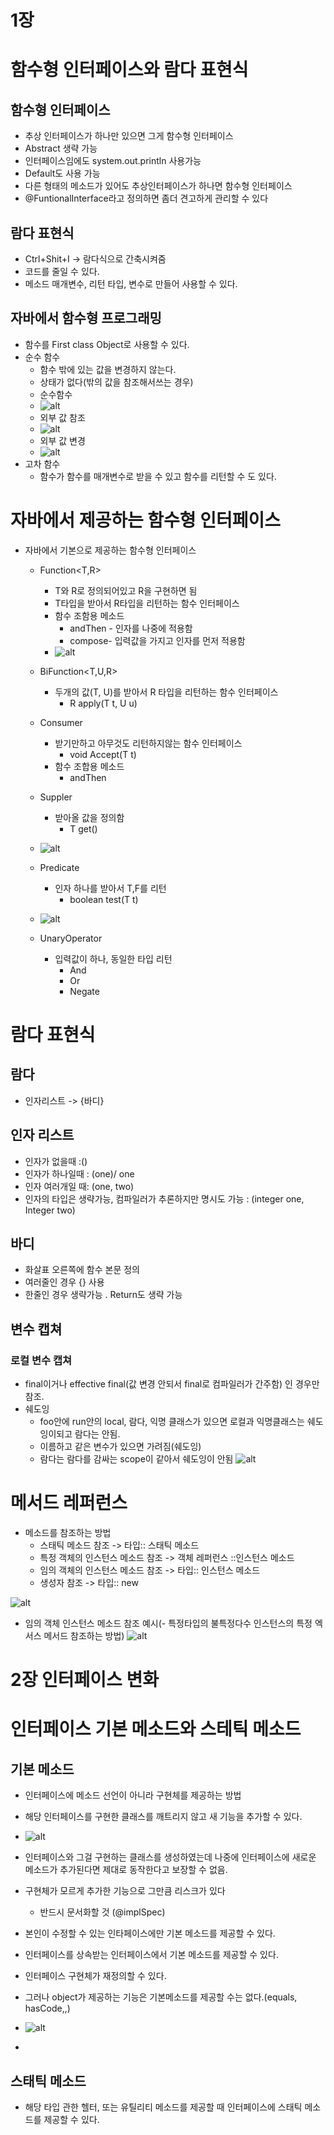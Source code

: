 # 1장
# 함수형 인터페이스와 람다 표현식
## 함수형 인터페이스
-	추상 인터페이스가 하나만 있으면 그게 함수형 인터페이스
-	Abstract 생략 가능
-	인터페이스임에도 system.out.println 사용가능
-	Default도 사용 가능
-	다른 형태의 메소드가 있어도 추상인터페이스가 하나면 함수형 인터페이스
-	@FuntionalInterface라고 정의하면 좀더 견고하게 관리할 수 있다
## 람다 표현식
-	Ctrl+Shit+I -> 람다식으로 간축시켜줌
- 코드를 줄일 수 있다.
- 메소드 매개변수, 리턴 타입, 변수로 만들어 사용할 수 있다.

## 자바에서 함수형 프로그래밍
- 함수를 First class Object로 사용할 수 있다.
- 순수 함수 
    - 함수 밖에 있는 값을 변경하지 않는다.
    - 상태가 없다(밖의 값을 참조해서쓰는 경우)
    - 순수함수
    - ![alt](사진\\good-doit.JPG)
    - 외부 값 참조
    - ![alt](사진\\bad-doit.JPG)
    - 외부 값 변경
    - ![alt](사진\\bad-doit2.JPG)
- 고차 함수 
    - 함수가 함수를 매개변수로 받을 수 있고 함수를 리턴할 수 도 있다.

# 자바에서 제공하는 함수형 인터페이스
- 자바에서 기본으로 제공하는 함수형 인터페이스
    - Function<T,R>
        - T와 R로 정의되어있고 R을 구현하면 됨
        - T타입을 받아서 R타입을 리턴하는 함수 인터페이스
        - 함수 조함용 메소드
            - andThen  - 인자를 나중에 적용함 
            - compose- 입력값을 가지고 인자를 먼저 적용함
        - ![alt](사진\\Function-ex.JPG)
    - BiFunction<T,U,R>
      - 두개의 값(T, U)를 받아서 R 타입을 리턴하는 함수 인터페이스
        - R apply(T t, U u)
    - Consumer<T>
      - 받기만하고 아무것도 리턴하지않는 함수 인터페이스
        - void Accept(T t)
      - 함수 조합용 메소드
        - andThen
    - Suppler<T>
      - 받아올 값을 정의함
        - T get()
     - ![alt](사진\\Consumer,Supplier.JPG)
    - Predicate
      - 인자 하나를 받아서 T,F를 리턴
        - boolean test(T t)
     - ![alt](사진\\predicate.JPG)

    - UnaryOperator<T>
      - 입력값이 하나, 동일한 타입 리턴
        - And
        - Or
        - Negate

# 람다 표현식
## 람다
- 인자리스트 -> {바디}

## 인자 리스트
- 인자가 없을때 :()
- 인자가 하나일때 : (one)/ one
- 인자 여러개일 때: (one, two)
- 인자의 타입은 생략가능, 컴파일러가 추론하지만 명시도 가능 : (integer one, Integer two)

## 바디
- 화살표 오른쪽에 함수 본문 정의
- 여러줄인 경우 {} 사용
- 한줄인 경우 생략가능 . Return도 생략 가능

## 변수 캡쳐
### 로컬 변수 캡쳐 
 -  final이거나 effective final(값 변경 안되서 final로 컴파일러가 간주함) 인 경우만 참조.
 -  쉐도잉
    -  foo안에 run안의 local, 람다, 익명 클래스가 있으면 로컬과 익명클래스는 쉐도잉이되고 람다는 안됨.
    -	 이름하고 같은 변수가 있으면 가려짐(쉐도잉)
    -	람다는 람다를 감싸는 scope이 같아서 쉐도잉이 안됨
    ![alt](사진\\쉐도잉.JPG)

# 메서드 레퍼런스

- 메소드를 참조하는 방법
  - 스태틱 메소드 참조 -> 타입:: 스태틱 메소드
  - 특정 객체의 인스턴스 메소드 참조 -> 객체 레퍼런스 ::인스턴스 메소드
  - 임의 객체의 인스턴스 메소드 참조 -> 타입:: 인스턴스 메소드
  - 생성자 참조 -> 타입:: new

![alt](사진\\메소드참조.JPG)
- 임의 객체 인스턴스 메소드 참조 예시(-	특정타입의 불특정다수 인스턴스의 특정 엑서스 메서드 참조하는 방법)
![alt](사진\\불특정.JPG)

# 2장 인터페이스 변화
# 인터페이스 기본 메소드와 스테틱 메소드

## 기본 메소드
-  인터페이스에 메소드 선언이 아니라 구현체를 제공하는 방법
-  해당 인터페이스를 구현한 클래스를 깨트리지 않고 새 기능을 추가할 수 있다.
-  ![alt](사진\\인터페이스상속.JPG)
-  인터페이스와 그걸 구현하는 클래스를 생성하였는데 나중에 인터페이스에 새로운 메소드가 추가된다면 제대로 동작한다고 보장할 수 없음. 
-  구현체가 모르게 추가한 기능으로 그만큼 리스크가 있다 
   -  반드시 문서화할 것 (@implSpec)

- 본인이 수정할 수 있는 인타페이스에만 기본 메소드를 제공할 수 있다.
- 인터페이스를 상속받는 인터페이스에서 기본 메소드를 제공할 수 있다.
- 인터페이스 구현체가 재정의할 수 있다. 
- 그러나 object가 제공하는 기능은 기본메소드를 제공할 수는 없다.(equals, hasCode,,)
- ![alt](사진\\재정의.JPG)
- 
## 스태틱 메소드
  - 해당 타입 관한 헬터, 또는 유틸리티 메소드를 제공할 때 인터페이스에 스태틱 메소드를 제공할 수 있다. 

